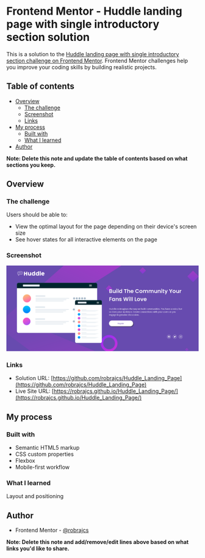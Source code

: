 # Frontend Mentor - Huddle landing page with single introductory section solution

This is a solution to the [Huddle landing page with single introductory section challenge on Frontend Mentor](https://www.frontendmentor.io/challenges/huddle-landing-page-with-a-single-introductory-section-B_2Wvxgi0). Frontend Mentor challenges help you improve your coding skills by building realistic projects. 

## Table of contents

- [Overview](#overview)
  - [The challenge](#the-challenge)
  - [Screenshot](#screenshot)
  - [Links](#links)
- [My process](#my-process)
  - [Built with](#built-with)
  - [What I learned](#what-i-learned)
- [Author](#author)


**Note: Delete this note and update the table of contents based on what sections you keep.**

## Overview

### The challenge

Users should be able to:

- View the optimal layout for the page depending on their device's screen size
- See hover states for all interactive elements on the page

### Screenshot

![](./screenshot.png)


### Links

- Solution URL: [https://github.com/robrajcs/Huddle_Landing_Page](https://github.com/robrajcs/Huddle_Landing_Page)
- Live Site URL: [https://robrajcs.github.io/Huddle_Landing_Page/](https://robrajcs.github.io/Huddle_Landing_Page/)

## My process

### Built with

- Semantic HTML5 markup
- CSS custom properties
- Flexbox
- Mobile-first workflow


### What I learned

Layout and positioning

## Author

- Frontend Mentor - [@robrajcs](https://www.frontendmentor.io/profile/robrajcs)

**Note: Delete this note and add/remove/edit lines above based on what links you'd like to share.**
